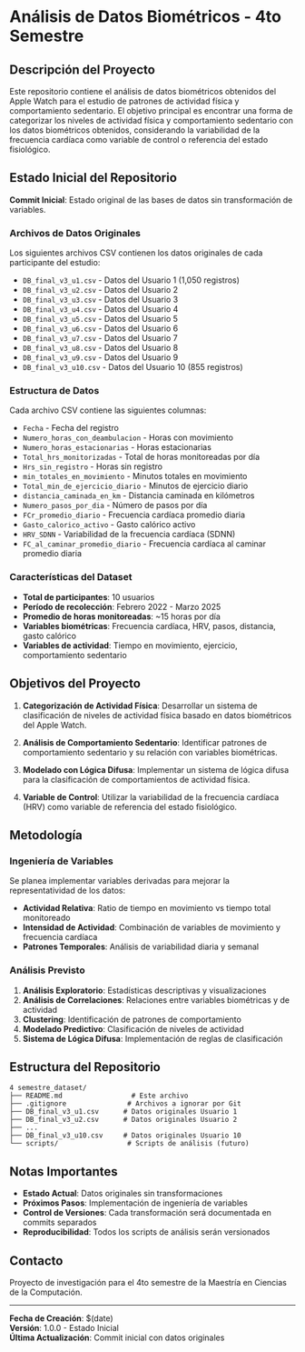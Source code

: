# Análisis de Datos Biométricos - 4to Semestre

## Descripción del Proyecto

Este repositorio contiene el análisis de datos biométricos obtenidos del Apple Watch para el estudio de patrones de actividad física y comportamiento sedentario. El objetivo principal es encontrar una forma de categorizar los niveles de actividad física y comportamiento sedentario con los datos biométricos obtenidos, considerando la variabilidad de la frecuencia cardíaca como variable de control o referencia del estado fisiológico.

## Estado Inicial del Repositorio

**Commit Inicial**: Estado original de las bases de datos sin transformación de variables.

### Archivos de Datos Originales

Los siguientes archivos CSV contienen los datos originales de cada participante del estudio:

- `DB_final_v3_u1.csv` - Datos del Usuario 1 (1,050 registros)
- `DB_final_v3_u2.csv` - Datos del Usuario 2
- `DB_final_v3_u3.csv` - Datos del Usuario 3
- `DB_final_v3_u4.csv` - Datos del Usuario 4
- `DB_final_v3_u5.csv` - Datos del Usuario 5
- `DB_final_v3_u6.csv` - Datos del Usuario 6
- `DB_final_v3_u7.csv` - Datos del Usuario 7
- `DB_final_v3_u8.csv` - Datos del Usuario 8
- `DB_final_v3_u9.csv` - Datos del Usuario 9
- `DB_final_v3_u10.csv` - Datos del Usuario 10 (855 registros)

### Estructura de Datos

Cada archivo CSV contiene las siguientes columnas:

- `Fecha` - Fecha del registro
- `Numero_horas_con_deambulacion` - Horas con movimiento
- `Numero_horas_estacionarias` - Horas estacionarias
- `Total_hrs_monitorizadas` - Total de horas monitoreadas por día
- `Hrs_sin_registro` - Horas sin registro
- `min_totales_en_movimiento` - Minutos totales en movimiento
- `Total_min_de_ejercicio_diario` - Minutos de ejercicio diario
- `distancia_caminada_en_km` - Distancia caminada en kilómetros
- `Numero_pasos_por_dia` - Número de pasos por día
- `FCr_promedio_diario` - Frecuencia cardíaca promedio diaria
- `Gasto_calorico_activo` - Gasto calórico activo
- `HRV_SDNN` - Variabilidad de la frecuencia cardíaca (SDNN)
- `FC_al_caminar_promedio_diario` - Frecuencia cardíaca al caminar promedio diaria

### Características del Dataset

- **Total de participantes**: 10 usuarios
- **Período de recolección**: Febrero 2022 - Marzo 2025
- **Promedio de horas monitoreadas**: ~15 horas por día
- **Variables biométricas**: Frecuencia cardíaca, HRV, pasos, distancia, gasto calórico
- **Variables de actividad**: Tiempo en movimiento, ejercicio, comportamiento sedentario

## Objetivos del Proyecto

1. **Categorización de Actividad Física**: Desarrollar un sistema de clasificación de niveles de actividad física basado en datos biométricos del Apple Watch.

2. **Análisis de Comportamiento Sedentario**: Identificar patrones de comportamiento sedentario y su relación con variables biométricas.

3. **Modelado con Lógica Difusa**: Implementar un sistema de lógica difusa para la clasificación de comportamientos de actividad física.

4. **Variable de Control**: Utilizar la variabilidad de la frecuencia cardíaca (HRV) como variable de referencia del estado fisiológico.

## Metodología

### Ingeniería de Variables

Se planea implementar variables derivadas para mejorar la representatividad de los datos:

- **Actividad Relativa**: Ratio de tiempo en movimiento vs tiempo total monitoreado
- **Intensidad de Actividad**: Combinación de variables de movimiento y frecuencia cardíaca
- **Patrones Temporales**: Análisis de variabilidad diaria y semanal

### Análisis Previsto

1. **Análisis Exploratorio**: Estadísticas descriptivas y visualizaciones
2. **Análisis de Correlaciones**: Relaciones entre variables biométricas y de actividad
3. **Clustering**: Identificación de patrones de comportamiento
4. **Modelado Predictivo**: Clasificación de niveles de actividad
5. **Sistema de Lógica Difusa**: Implementación de reglas de clasificación

## Estructura del Repositorio

```
4 semestre_dataset/
├── README.md                 # Este archivo
├── .gitignore               # Archivos a ignorar por Git
├── DB_final_v3_u1.csv      # Datos originales Usuario 1
├── DB_final_v3_u2.csv      # Datos originales Usuario 2
├── ...
├── DB_final_v3_u10.csv     # Datos originales Usuario 10
└── scripts/                 # Scripts de análisis (futuro)
```

## Notas Importantes

- **Estado Actual**: Datos originales sin transformaciones
- **Próximos Pasos**: Implementación de ingeniería de variables
- **Control de Versiones**: Cada transformación será documentada en commits separados
- **Reproducibilidad**: Todos los scripts de análisis serán versionados

## Contacto

Proyecto de investigación para el 4to semestre de la Maestría en Ciencias de la Computación.

---

**Fecha de Creación**: $(date)  
**Versión**: 1.0.0 - Estado Inicial  
**Última Actualización**: Commit inicial con datos originales


